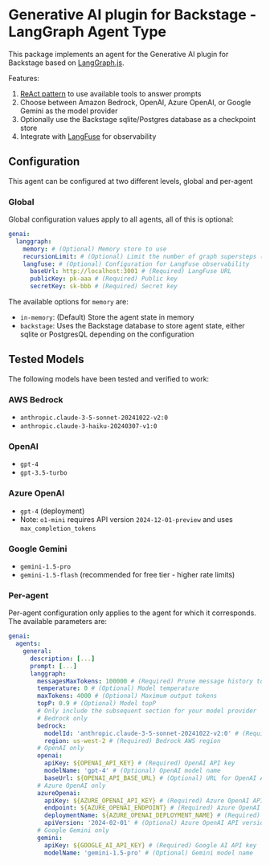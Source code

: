 # Generative AI plugin for Backstage - LangGraph Agent Type

This package implements an agent for the Generative AI plugin for Backstage based on [LangGraph.js](https://github.com/langchain-ai/langgraphjs).

Features:

1. [ReAct pattern](https://react-lm.github.io/) to use available tools to answer prompts
1. Choose between Amazon Bedrock, OpenAI, Azure OpenAI, or Google Gemini as the model provider
1. Optionally use the Backstage sqlite/Postgres database as a checkpoint store
1. Integrate with [LangFuse](https://github.com/langfuse/langfuse) for observability

## Configuration

This agent can be configured at two different levels, global and per-agent

### Global

Global configuration values apply to all agents, all of this is optional:

```yaml
genai:
  langgraph:
    memory: # (Optional) Memory store to use
    recursionLimit: # (Optional) Limit the number of graph supersteps (default 25)
    langfuse: # (Optional) Configuration for LangFuse observability
      baseUrl: http://localhost:3001 # (Required) LangFuse URL
      publicKey: pk-aaa # (Required) Public key
      secretKey: sk-bbb # (Required) Secret key
```

The available options for `memory` are:

- `in-memory`: (Default) Store the agent state in memory
- `backstage`: Uses the Backstage database to store agent state, either sqlite or PostgresQL depending on the configuration

## Tested Models

The following models have been tested and verified to work:

### AWS Bedrock
- `anthropic.claude-3-5-sonnet-20241022-v2:0`
- `anthropic.claude-3-haiku-20240307-v1:0`

### OpenAI
- `gpt-4`
- `gpt-3.5-turbo`

### Azure OpenAI
- `gpt-4` (deployment)
- Note: `o1-mini` requires API version `2024-12-01-preview` and uses `max_completion_tokens`

### Google Gemini
- `gemini-1.5-pro`
- `gemini-1.5-flash` (recommended for free tier - higher rate limits)

### Per-agent

Per-agent configuration only applies to the agent for which it corresponds. The available parameters are:

```yaml
genai:
  agents:
    general:
      description: [...]
      prompt: [...]
      langgraph:
        messagesMaxTokens: 100000 # (Required) Prune message history to maximum of this number of tokens
        temperature: 0 # (Optional) Model temperature
        maxTokens: 4000 # (Optional) Maximum output tokens
        topP: 0.9 # (Optional) Model topP
        # Only include the subsequent section for your model provider
        # Bedrock only
        bedrock:
          modelId: 'anthropic.claude-3-5-sonnet-20241022-v2:0' # (Required) Bedrock model ID
          region: us-west-2 # (Required) Bedrock AWS region
        # OpenAI only
        openai:
          apiKey: ${OPENAI_API_KEY} # (Required) OpenAI API key
          modelName: 'gpt-4' # (Optional) OpenAI model name
          baseUrl: ${OPENAI_API_BASE_URL} # (Optional) URL for OpenAI API endpoint
        # Azure OpenAI only
        azureOpenai:
          apiKey: ${AZURE_OPENAI_API_KEY} # (Required) Azure OpenAI API key
          endpoint: ${AZURE_OPENAI_ENDPOINT} # (Required) Azure OpenAI endpoint URL
          deploymentName: ${AZURE_OPENAI_DEPLOYMENT_NAME} # (Required) Azure deployment name
          apiVersion: '2024-02-01' # (Optional) Azure OpenAI API version
        # Google Gemini only
        gemini:
          apiKey: ${GOOGLE_AI_API_KEY} # (Required) Google AI API key
          modelName: 'gemini-1.5-pro' # (Optional) Gemini model name
```
